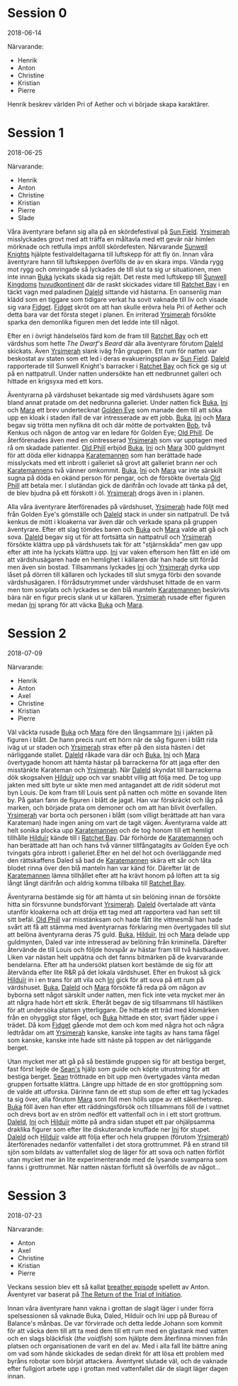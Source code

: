 <!-- TITLE: Sessions -->
# Session 0

2018-06-14

Närvarande:
* Henrik
* Anton
* Christine
* Kristian
* Pierre

Henrik beskrev världen Pri of Aether och vi började skapa karaktärer.

# Session 1
2018-06-25

Närvarande:
* Henrik
* Anton
* Christine
* Kristian
* Pierre
* Slade

Våra äventyrare befann sig alla på en skördefestival på [Sun Field](geografi#sunfield). [Yrsimerah](karaktarer#yrsimerah-suun) misslyckades grovt med att träffa en måltavla med ett gevär när himlen mörknade och retfulla imps anföll skördefesten. Närvarande [Sunwell Knights](organisationer#sunwell-knights) hjälpte festivaldeltagarna till luftskepp för att fly ön. Innan våra äventyrare hann till luftskeppen överfölls de av en skara imps. Vända rygg mot rygg och omringade så lyckades de till slut ta sig ur situationen, men inte innan [Buka](karaktarer#buka) lyckats skada sig rejält. Det reste med luftskepp till [Sunwell Kingdoms](geografi#sunwell-kingdom) [huvudkontinent](geografi#sunwell-terra) där de raskt skickades vidare till [Ratchet Bay](geografi#ratchet-bay) i en täckt vagn med paladinen [Daleld](karaktarer#daleld-lightshield) sittande vid hästarna. En oansenlig man klädd som en tiggare som tidigare verkat ha sovit vaknade till liv och visade sig vara [Fidget](karaktarer#fidget). [Fidget](karaktarer#fidget) skröt om att han skulle erövra hela Pri of Aether och detta bara var det första steget i planen. En irriterad [Yrsimerah](karaktarer#yrsimerah-suun) försökte sparka den demonlika figuren men det ledde inte till något.

Efter en i övrigt händelselös färd kom de fram till [Ratchet Bay](geografi#ratchet-bay) och ett värdshus som hette _The Dwarf's Beard_ där alla äventyrare förutom [Daleld](karaktarer#daleld-lightshield) skickats. Även [Yrsimerah](karaktarer#yrsimerah-suun) slank iväg från gruppen. Ett rum för natten var beskostat av staten som ett led i deras evakueringsplan av [Sun Field](geografi#sun-field). [Daleld](karaktarer#daleld-lightshield) rapporterade till Sunwell Knight's barracker i [Ratchet Bay](geografi#ratchet-bay) och fick ge sig ut på en nattpatrull. Under natten undersökte han ett nedbrunnet galleri och hittade en krigsyxa med ett kors.

Äventyrarna på värdshuset bekantade sig med värdshusets ägare som bland annat pratade om det nedbrunna galleriet. Under natten fick [Buka](karaktarer#buka), [Ini](karaktarer#ini) och [Mara](karaktarer#mara-windrivver) ett brev undertecknat [Golden Eye](organisationer#golden-eye) som manade dem till att söka upp en kloak i staden ifall de var intresserade av ett jobb. [Buka](karaktarer#buka), [Ini](karaktarer#ini) och [Mara](karaktarer#mara-windrivver) begav sig trötta men nyfikna dit och där mötte de portvakten [Bob](karaktarer#bob), två Kenkus och någon de antog var en ledare för Golden Eye; [Old Phill](karaktarer#old-phill). De återförenades även med en ointresserad [Yrsimerah](karaktarer#yrsimerah-suun) som var upptagen med rå om skadade patienter. [Old Phill](karaktarer#old-phill) erbjöd [Buka](karaktarer#buka), [Ini](karaktarer#ini) och [Mara](karaktarer#mara-windrivver) 300 guldmynt för att döda eller kidnappa [Karatemannen](karaktarer#karatemannen) som han berättade hade misslyckats med ett inbrott i galleriet så grovt att galleriet brann ner och [Karatemannen](karaktarer#karatemannen)s två vänner omkommit.
[Buka](karaktarer#buka), [Ini](karaktarer#ini) och [Mara](karaktarer#mara-windrivver) var inte särskilt sugna på döda en okänd person för pengar, och de försökte övertala [Old Phill](karaktarer#old-phill) att betala mer. I slutändan gick de därifrån och lovade att tänka på det, de blev bjudna på ett förskott i öl. [Yrsimerah](karaktarer#yrsimerah-suun) drogs även in i planen.

Alla våra äventyrare återförenades på värdshuset, [Yrsimerah](karaktarer#yrsimerah-suun) hade följt med från Golden Eye's gömställe och [Daleld](karaktarer#daleld-lightshield) stack in under sin nattpatrull. De två kenkus de mött i kloakerna var även där och verkade spana på gruppen äventyrare. Efter ett slag tömdes baren och [Buka](karaktarer#buka) och [Mara](karaktarer#mara-windrivver) valde att gå och sova. [Daleld](karaktarer#daleld-lightshield) begav sig ut för att fortsätta sin nattpatrull och [Yrsimerah](karaktarer#yrsimerah-suun) försökte klättra upp på värdshusets tak för att "stjärnskåda" men gav upp efter att inte ha lyckats klättra upp. [Ini](karaktarer#ini) var vaken eftersom hen fått en idé om att värdshusägaren hade en hemlighet i källaren där han hade sitt förråd men även sin bostad. Tillsammans lyckades [Ini](karaktarer#ini) och [Yrsimerah](karaktarer#yrsimerah-suun) dyrka upp låset på dörren till källaren och lyckades till slut smyga förbi den sovande värdshusägaren. I förrådsutrymmet under värdshuset hittade de en varm men tom sovplats och lyckades se den blå manteln [Karatemannen](karaktarer#karatemannen) beskrivts bära när en figur precis slank ut ur källaren. [Yrsimerah](karaktarer#yrsimerah-suun) rusade efter figuren medan [Ini](karaktarer#ini) sprang för att väcka [Buka](karaktarer#buka) och [Mara](karaktarer#mara-windrivver).

# Session 2

2018-07-09

Närvarande:
* Henrik
* Anton
* Axel
* Christine
* Kristian
* Pierre

Väl väckta rusade [Buka](karaktarer#buka) och [Mara](karaktarer#mara-windrivver) före den långsammare [Ini](karaktarer#ini) i jakten på figuren i blått. De hann precis runt ett hörn när de såg figuren i blått rida iväg ut ur staden och [Yrsimerah](karaktarer#yrsimerah-suun) strax efter på den sista hästen i det närliggande stallet. [Daleld](karaktarer#daleld-lightshield) råkade vara där och [Buka](karaktarer#buka), [Ini](karaktarer#ini) och [Mara](karaktarer#mara-windrivver) övertygade honom att hämta hästar på barrackerna för att jaga efter den misstänkte Karateman och [Yrsimerah](karaktarer#yrsimerah-suun). När [Daleld](karaktarer#daleld-lightshield) skyndat till barrackerna dök skogsalven [Hilduïr](karaktarer#hilduir-haethorn) upp och var snabbt villig att följa med. De tog upp jakten med sitt byte ur sikte men med antagandet att de ridit söderut mot byn Louis. De kom fram till Louis sent på natten och mötte en sovande liten by. På gatan fann de figuren i blått de jagat. Han var förskräckt och låg på marken, och började prata om demoner och om att han blivit överfallen. [Yrsimerah](karaktarer#yrsimerah-suun) var borta och personen i blått (som villigt berättade att han vara Karateman) hade ingen aning om vart de tagit vägen. Äventyrarna valde att helt sonika plocka upp [Karatemannen](karaktarer#karatemannen) och de tog honom till ett hemligt tillhålle [Hilduïr](karaktarer#hilduir-haethorn) kände till i [Ratchet Bay](geografi#ratchet-bay). Där förhörde de [Karatemannen](karaktarer#karatemannen) och han berättade att han och hans två vänner tillfångatagits av Golden Eye och tvingats göra inbrott i galleriet.Efter en hel del hot och överläggande med den rättskaffens Daled så bad de [Karatemannen](karaktarer#karatemannen) skära ett sår och låta blodet rinna över den blå manteln han var känd för. Därefter lät de [Karatemannen](karaktarer#karatemannen) lämna tillhållet efter att ha krävt honom på löften att ta sig långt långt därifrån och aldrig komma tillbaka till [Ratchet Bay](geografi#ratchet-bay).

Äventyrarna bestämde sig för att hämta ut sin belöning innan de försökte hitta sin försvunne bundsförvant [Yrsimerah](karaktarer#yrsimerah-suun). [Daleld](karaktarer#daleld-lightshield) övertalade att vänta utanför kloakerna och att dröja ett tag med att rapportera vad han sett till sitt befäl. [Old Phill](karaktarer#old-phill) var misstänksam och hade fått lite vittnesmål han hade svårt att få att stämma med äventyrarnas förklaring men övertygades till slut att belöna äventyrarna deras 75 guld. [Buka](karaktarer#buka), [Hilduïr](karaktarer#hilduir-haethorn), [Ini](karaktarer#ini) och [Mara](karaktarer#mara-windrivver) delade upp guldmynten, Daled var inte intresserad av belöning från kriminella. Därefter återvände de till Louis och följde hovspår av hästar fram till två hästkadaver. Liken var nästan helt uppätna och det fanns bitmärken på de kvarvarande bendelarna. Efter att ha undersökt platsen kort bestämde de sig för att återvända efter lite R&R på det lokala värdshuset.
Efter en frukost så gick [Hilduïr](karaktarer#hilduir-haethorn) in i en trans för att vila och [Ini](karaktarer#ini) gick för att sova på ett rum på värdshuset. [Buka](karaktarer#buka), [Daleld](karaktarer#daleld-lightshield) och [Mara](karaktarer#mara-windrivver) försökte få reda på om någon av byborna sett något särskilt under natten, men fick inte veta mycket mer än att några hade hört ett skrik. Efteråt begav de sig tillsammans till hästliken för att undersöka platsen ytterliggare. De hittade ett träd med klomärken från en ohyggligt stor fågel, och [Buka](karaktarer#buka) hittade en stor, svart fjäder uppe i trädet. Då kom [Fidget](karaktarer#fidget) gående mot dem och kom med några hot och några ledtrådar om att [Yrsimerah](karaktarer#yrsimerah-suun) kanske, kanske inte tagits av hans tama fågel som kanske, kanske inte hade sitt näste på toppen av det närliggande berget.

Utan mycket mer att gå på så bestämde gruppen sig för att bestiga berget, fast först lejde de [Sean's](karaktarer#sean) hjälp som guide och köpte utrustning för att bestiga berget. [Sean](karaktarer#sean) tröttnade en bit upp men övertygades vänta medan gruppen fortsatte klättra. Längre upp hittade de en stor grottöppning som de valde att utforska. Därinne fann de ett stup som de efter ett tag lyckades ta sig över, alla förutom [Mara](karaktarer#mara-windrivver) som föll men hölls uppe av ett säkerhetsrep. [Buka](karaktarer#buka) föll även han efter ett räddningsförsök och tillsammans föll de i vattnet och drevs bort av en ström nedför ett vattenfall och in i ett stort grottrum. [Daleld](karaktarer#daleld-lightshield), [Ini](karaktarer#ini) och [Hilduïr](karaktarer#hilduir-haethorn) mötte på andra sidan stupet ett par ohjälpsamma draklika figurer som efter lite diskuterande knuffade ner [Ini](karaktarer#ini) för stupet. [Daleld](karaktarer#daleld-lightshield) och [Hilduïr](karaktarer#hilduir-haethorn) valde att följa efter och hela gruppen (förutom [Yrsimerah](karaktarer#yrsimerah-suun)) återförenades nedanför vattenfallet i det stora grottrummet. På en strand till sjön som bildats av vattenfallet slog de läger för att sova och natten förflöt utan mycket mer än lite experimenterande med de lysande svamparna som fanns i grottrummet. När natten nästan förflutit så överfölls de av något... 

# Session 3

2018-07-23

Närvarande:
* Anton
* Axel
* Christine
* Kristian
* Pierre

Veckans session blev ett så kallat [breather episode](https://tvtropes.org/pmwiki/pmwiki.php/Main/BreatherEpisode) spellett av Anton. Äventyret var baserat på [The Return of the Trial of Initiation](http://www.dragonmag.com/5.0/#!/article/116511/103638663).

Innan våra äventyrare hann vakna i grottan de slagit läger i under förra spelsessionen så vaknade Buka, Daled, Hilduïr och Ini upp på Bureau of Balance's månbas. De var förvirrade och detta ledde Johann som kommit för att väcka dem till att ta med dem till ett rum med en glastank med vatten och en slags bläckfisk (_the voidfish_) som hjälpte dem återfinna minnen från platsen och organisationen de varit en del av. Med i alla fall lite bättre aning om vad som hände skickades de sedan direkt för att lösa ett problem med byråns robotar som börjat attackera. Äventyret slutade väl, och de vaknade efter fullgjort arbete upp i grottan med vattenfallet där de slagit läger dagen innan. 